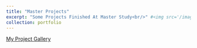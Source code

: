 ```yaml
---
title: "Master Projects"
excerpt: "Some Projects Finished At Master Study<br/>" #<img src='/images/500x300.png'>"
collection: portfolio
---
```


[My Project Gallery](https://librautoo.github.io/Projects_Gallary/)

